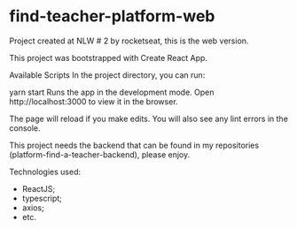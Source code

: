 # find-teacher-platform-web
Project created at NLW # 2 by rocketseat, this is the web version.

This project was bootstrapped with Create React App.

Available Scripts
In the project directory, you can run:

yarn start
Runs the app in the development mode.
Open http://localhost:3000 to view it in the browser.

The page will reload if you make edits.
You will also see any lint errors in the console.

This project needs the backend that can be found in my repositories (platform-find-a-teacher-backend), please enjoy.



Technologies used:
  - ReactJS;
  - typescript;
  - axios;
  - etc.
